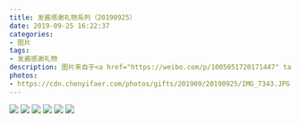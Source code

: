 ```yaml
---
title: 发酱感谢礼物系列（20190925）
date: 2019-09-25 16:22:37
categories:
- 图片
tags:
- 发酱感谢礼物
description: 图片来自于<a href="https://weibo.com/p/1005051720171447" target="_blank">quanmmmmm</a><br/> “谢谢秋刀鱼的签名照，本来以为是合照，图中那个白衣挎包男子就是你呢～没想到你是14年就看直播的水友，咱们67373果然人均5年老粉哈～  日子过得真快，都博士啦～不知是什么专业呢，你写的歌词和信一样真诚又有趣，让我想起多年前上幼儿园的时候，爱用一个QQ签名“this too shall pass” 谢谢大家～❤️❤️” ​​​ ​​​ ​​​​​​ ​​​ ​​​ ​​​ ​ ​​​ ​​​​​​ ​
photos: 
- https://cdn.chenyifaer.com/photos/gifts/201909/20190925/IMG_7343.JPG
---
```


![](https://cdn.chenyifaer.com/photos/gifts/201909/20190925/IMG_7344.JPG)
![](https://cdn.chenyifaer.com/photos/gifts/201909/20190925/IMG_7345.JPG)
![](https://cdn.chenyifaer.com/photos/gifts/201909/20190925/IMG_7346.JPG)
![](https://cdn.chenyifaer.com/photos/gifts/201909/20190925/IMG_7347.JPG)
![](https://cdn.chenyifaer.com/photos/gifts/201909/20190925/IMG_7348.JPG)
![](https://cdn.chenyifaer.com/photos/gifts/201909/20190925/IMG_7349.JPG)

